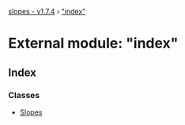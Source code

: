 [slopes - v1.7.4](../README.md) › ["index"](_index_.md)

# External module: "index"

## Index

### Classes

* [Slopes](../classes/_index_.slopes.md)
